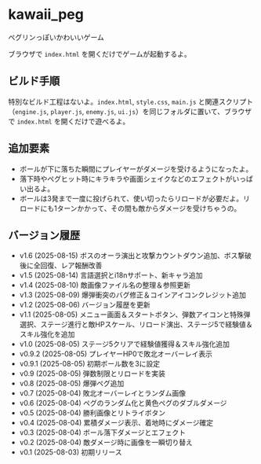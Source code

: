 # kawaii_peg
ペグリンっぽいかわいいゲーム

ブラウザで `index.html` を開くだけでゲームが起動するよ。

## ビルド手順

特別なビルド工程はないよ。`index.html`, `style.css`, `main.js` と関連スクリプト（`engine.js`, `player.js`, `enemy.js`, `ui.js`）を同じフォルダに置いて、ブラウザで `index.html` を開くだけで遊べるよ。

## 追加要素

- ボールが下に落ちた瞬間にプレイヤーがダメージを受けるようになったよ。
- 落下時やペグヒット時にキラキラや画面シェイクなどのエフェクトがいっぱい出るよ。
- ボールは3発まで一度に投げられて、使い切ったらリロードが必要だよ。リロードにも1ターンかかって、その間も敵からダメージを受けちゃうの。

## バージョン履歴

- v1.6 (2025-08-15) ボスのオーラ演出と攻撃カウントダウン追加、ボス撃破後に全回復、レア報酬改善
- v1.5 (2025-08-14) 言語選択とi18nサポート、新キャラ追加
- v1.4 (2025-08-10) 敵画像ファイル名の整理＆参照更新
- v1.3 (2025-08-09) 爆弾衝突のバグ修正＆コインアイコンクレジット追加
- v1.2 (2025-08-06) バージョン履歴を更新
- v1.1 (2025-08-05) メニュー画面＆スタートボタン、弾数アイコンと特殊弾選択、ステージ進行と敵HPスケール、リロード演出、ステージ5で経験値＆スキル強化を追加
- v1.0 (2025-08-05) ステージ5クリアで経験値獲得＆スキル強化追加
- v0.9.2 (2025-08-05) プレイヤーHP0で敗北オーバーレイ表示
- v0.9.1 (2025-08-05) 初期ボール数を3に設定
- v0.9 (2025-08-05) 弾数制限とリロードを実装
- v0.8 (2025-08-05) 爆弾ペグ追加
- v0.7 (2025-08-04) 敗北オーバーレイとランダム画像
- v0.6 (2025-08-04) ペグのランダム化と黄色ペグのダブルダメージ
- v0.5 (2025-08-04) 勝利画像とリトライボタン
- v0.4 (2025-08-04) 累積ダメージ表示、着地時にダメージ確定
- v0.3 (2025-08-04) ボール落下ダメージとエフェクト
- v0.2 (2025-08-04) 敵ダメージ時に画像を一瞬切り替え
- v0.1 (2025-08-03) 初期リリース
